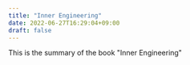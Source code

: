 ```yaml
---
title: "Inner Engineering"
date: 2022-06-27T16:29:04+09:00
draft: false
---
```


This is the summary of the book "Inner Engineering"
